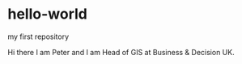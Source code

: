 # hello-world
my first repository


Hi there I am Peter and I am Head of GIS at Business & Decision UK.
